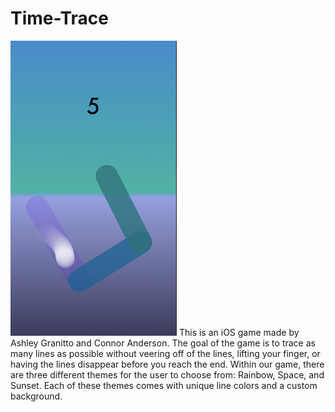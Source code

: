 # Time-Trace
![](Photos/example.PNG)
This is an iOS game made by Ashley Granitto and Connor Anderson. The goal of the game is to trace as many lines as
possible without veering off of the lines, lifting your finger, or having the lines disappear before you reach the end.
Within our game, there are three different themes for the user to choose from: Rainbow, Space, and Sunset. Each of these themes comes with unique line colors and a custom background. 
